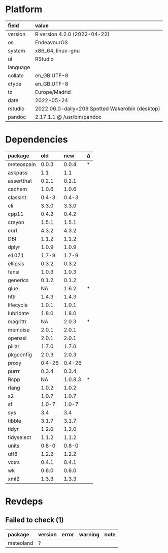 # Platform

|field    |value                                           |
|:--------|:-----------------------------------------------|
|version  |R version 4.2.0 (2022-04-22)                    |
|os       |EndeavourOS                                     |
|system   |x86_64, linux-gnu                               |
|ui       |RStudio                                         |
|language |                                                |
|collate  |en_GB.UTF-8                                     |
|ctype    |en_GB.UTF-8                                     |
|tz       |Europe/Madrid                                   |
|date     |2022-05-24                                      |
|rstudio  |2022.06.0-daily+209 Spotted Wakerobin (desktop) |
|pandoc   |2.17.1.1 @ /usr/bin/pandoc                      |

# Dependencies

|package    |old    |new     |Δ  |
|:----------|:------|:-------|:--|
|meteospain |0.0.3  |0.0.4   |*  |
|askpass    |1.1    |1.1     |   |
|assertthat |0.2.1  |0.2.1   |   |
|cachem     |1.0.6  |1.0.6   |   |
|classInt   |0.4-3  |0.4-3   |   |
|cli        |3.3.0  |3.3.0   |   |
|cpp11      |0.4.2  |0.4.2   |   |
|crayon     |1.5.1  |1.5.1   |   |
|curl       |4.3.2  |4.3.2   |   |
|DBI        |1.1.2  |1.1.2   |   |
|dplyr      |1.0.9  |1.0.9   |   |
|e1071      |1.7-9  |1.7-9   |   |
|ellipsis   |0.3.2  |0.3.2   |   |
|fansi      |1.0.3  |1.0.3   |   |
|generics   |0.1.2  |0.1.2   |   |
|glue       |NA     |1.6.2   |*  |
|httr       |1.4.3  |1.4.3   |   |
|lifecycle  |1.0.1  |1.0.1   |   |
|lubridate  |1.8.0  |1.8.0   |   |
|magrittr   |NA     |2.0.3   |*  |
|memoise    |2.0.1  |2.0.1   |   |
|openssl    |2.0.1  |2.0.1   |   |
|pillar     |1.7.0  |1.7.0   |   |
|pkgconfig  |2.0.3  |2.0.3   |   |
|proxy      |0.4-26 |0.4-26  |   |
|purrr      |0.3.4  |0.3.4   |   |
|Rcpp       |NA     |1.0.8.3 |*  |
|rlang      |1.0.2  |1.0.2   |   |
|s2         |1.0.7  |1.0.7   |   |
|sf         |1.0-7  |1.0-7   |   |
|sys        |3.4    |3.4     |   |
|tibble     |3.1.7  |3.1.7   |   |
|tidyr      |1.2.0  |1.2.0   |   |
|tidyselect |1.1.2  |1.1.2   |   |
|units      |0.8-0  |0.8-0   |   |
|utf8       |1.2.2  |1.2.2   |   |
|vctrs      |0.4.1  |0.4.1   |   |
|wk         |0.6.0  |0.6.0   |   |
|xml2       |1.3.3  |1.3.3   |   |

# Revdeps

## Failed to check (1)

|package   |version |error |warning |note |
|:---------|:-------|:-----|:-------|:----|
|meteoland |?       |      |        |     |

